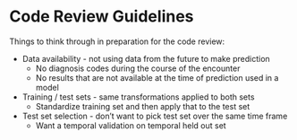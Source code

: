 # Code Review Guidelines

Things to think through in preparation for the code review:

* Data availability - not using data from the future to make prediction
    * No diagnosis codes during the course of the encounter
    * No results that are not available at the time of prediction used in a model
* Training / test sets - same transformations applied to both sets
    * Standardize training set and then apply that to the test set
* Test set selection - don’t want to pick test set over the same time frame
    * Want a temporal validation on temporal held out set
